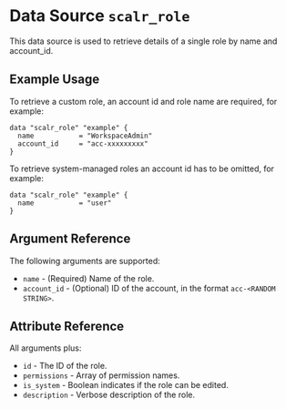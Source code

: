 
# Data Source `scalr_role` 

This data source is used to retrieve details of a single role by name and account_id.

## Example Usage

To retrieve a custom role, an account id and role name are required, for example: 

```hcl
data "scalr_role" "example" {
  name           = "WorkspaceAdmin"
  account_id     = "acc-xxxxxxxxx"
}
```

To retrieve system-managed roles an account id has to be omitted, for example:

```hcl
data "scalr_role" "example" {
  name           = "user"
}
```

## Argument Reference

The following arguments are supported:

* `name` - (Required) Name of the role.
* `account_id` - (Optional) ID of the account, in the format `acc-<RANDOM STRING>`.

## Attribute Reference

All arguments plus:

* `id` - The ID of the role.
* `permissions` - Array of permission names.
* `is_system` - Boolean indicates if the role can be edited.
* `description` - Verbose description of the role.
